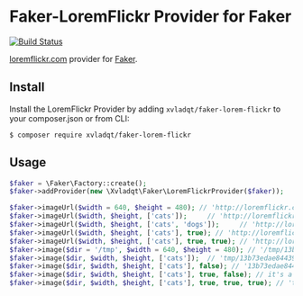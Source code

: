 Faker-LoremFlickr Provider for Faker
===============================

[![Build Status](https://travis-ci.org/xvladxtremal/Faker-LoremFlickr.svg?branch=master)](https://travis-ci.org/xvladxtremal/Faker-LoremFlickr)

[loremflickr.com](http://loremflickr.com/) provider for [Faker](https://github.com/fzaninotto/Faker).

## Install

Install the LoremFlickr Provider by adding `xvladqt/faker-lorem-flickr` to your composer.json or from CLI:

```
$ composer require xvladqt/faker-lorem-flickr
```

## Usage

```php
$faker = \Faker\Factory::create();
$faker->addProvider(new \Xvladqt\Faker\LoremFlickrProvider($faker));

$faker->imageUrl($width = 640, $height = 480); // 'http://loremflickr.com/640/480/'
$faker->imageUrl($width, $height, ['cats']);     // 'http://loremflickr.com/640/480/cats/'
$faker->imageUrl($width, $height, ['cats', 'dogs']);     // 'http://loremflickr.com/640/480/cats/'
$faker->imageUrl($width, $height, ['cats'], true); // 'http://loremflickr.com/640/480/cats/?random=1'
$faker->imageUrl($width, $height, ['cats'], true, true); // 'http://loremflickr.com/g/640/480/cats/?random=1' Monochrome image
$faker->image($dir = '/tmp', $width = 640, $height = 480); // '/tmp/13b73edae8443990be1aa8f1a483bc27.jpg'
$faker->image($dir, $width, $height, ['cats']);  // 'tmp/13b73edae8443990be1aa8f1a483bc27.jpg' it's a cat!
$faker->image($dir, $width, $height, ['cats'], false); // '13b73edae8443990be1aa8f1a483bc27.jpg' it's a filename without path
$faker->image($dir, $width, $height, ['cats'], true, false); // it's a no randomize images (default: `true`)
$faker->image($dir, $width, $height, ['cats'], true, true, true); // 'tmp/13b73edae8443990be1aa8f1a483bc27.jpg' it's a monochrome image cat. Default, `null`.

```

